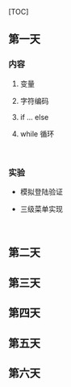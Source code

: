 

[TOC]



## 第一天

### 内容

1. 变量

2. 字符编码

3. if ... else

4. while 循环

   ​

### 实验

- 模拟登陆验证

- 三级菜单实现

  ​

## 第二天 



## 第三天

## 第四天

## 第五天

## 第六天
